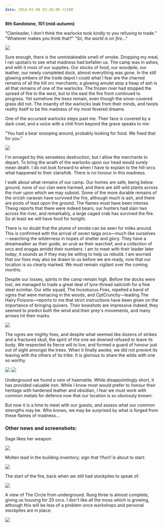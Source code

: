 ```yaml
---
date: 2014-01-08 02:26:00 +1100
---
```

**8th Sandstone, 101 (mid-autumn)**

"Clanleader, I don't think the warlocks took kindly to you refusing to trade."
"Whatever makes you think that?"
"Sir, *the world is on fire*..."

![](http://i.imgur.com/R6xtSWr.png)

Sure enough, there is the unmistakeable smell of smoke. Dropping my meal, I ran upstairs to see what madness had befallen us. The camp was in ashes, and with it most of our supplies. Our stocks of food, our woodpile, our leather, our newly completed dock, almost everything was gone. In the still glowing embers of the trade depot I could what I fear are the charred remains of all the hill orc merchants; a glowing amulet atop a heap of ash is all that remains of one of the warlocks.  The frozen river had stopped the spread of fire to the west, but to the east the fire front continued to progress. Yet somehow the *trees* remain, even though the snow-covered grass did not. The insanity of the warlocks leak from their minds, and twists reality itself to be the madness of my most fevered dreams.

One of the accursed warlocks steps past me. Their face is covered by a dark cowl, and a voice with a chill from beyond the grave speaks to me:

"You had a bear snooping around, probably looking for food. We fixed that for you."

![](http://i.imgur.com/lg4iEiG.png)

I'm enraged by this senseless destruction, but I allow the merchants to depart. To bring the wrath of the warlocks upon our head would surely mean death. I do not look forward to when I have to explain to the hill-orcs what happened to their clansfolk. There is no honour in this madness.

I walk about what remains of our camp. Our homes are safe, being below ground, none of our clan were harmed, and there are still wild plants across the river upon which we may subsist. Some of the more durable remains of the orcish caravan have survived the fire, although much is ash, and there are pools of lead upon the ground. The flames must have been intense. Theog reports that there were indeed bears; our hunters had slain two across the river, and remarkably, a large caged crab has survived the fire. So at least we will have food for tonight.

There is no doubt that the plume of smoke can be seen for miles around. This is confirmed with the arrival of seven taiga orcs—much like ourselves—searching the wilderness in hopes of shelter and glory. They have a dreamwalker as their guide, an uruk as their warchief, and a collection of orcs and snagas amidst their numbers. I am to meet with their leader later today; it sounds as if they may be willing to help us rebuild. I am worried that our foes may also be drawn to us before we are ready, now that our location is so clearly marked. We must remain vigilant over the coming months.

Despite our losses, spirits in the camp remain high. Before the docks were lost, we managed to trade a great deal of lynx-thread sailcloth for a fine steel scimitar. Our elite squad, The Incestuous Fires, repelled a band of ogres that were menacing in the woods, and CptCrunchy—leading The Hairy Poisons—reports to me that strict instructions have been given on the importance of bringing quivers. Their bowshots are impressive indeed; they seemed to predict both the wind and their prey's movements, and many arrows hit their marks.

![](http://i.imgur.com/seJaQpP.png)

The ogres are mighty foes, and despite what seemed like dozens of strikes and a fractured skull, the spirit of the one we downed refused to leave its body. We respected its fierce will to live, and formed a guard of honour just out of sight amongst the trees. When it finally awoke, we did not prevent its leaving with the others of its tribe. It is glorious to share the wilds with one so worthy.

![](http://i.imgur.com/EIIFkg4.png)
![](http://i.imgur.com/NTMAm0Z.png)

Underground we found a vein of haematite. While disappointingly short, it has provided valuable iron. While I know most would prefer to honour their heritage with hardened leather and obsidian, I fear we must work with common metals for defence now that our location is so obviously known.

But now it is a time to meet with our guests, and assess what our common strengths may be. Who knows, we may be surprised by what is forged from these flames of madness...

### Other news and screenshots:

Sage likes her weapon:

![](http://i.imgur.com/MJJ9WNl.png)

Molten lead in the building inventory; sign that !!fun!! is about to start:

![](http://i.imgur.com/LM7HvZ6.png)

The start of the fire, back when we still had stockpiles to speak of:

![](http://i.imgur.com/pYVwzYU.png)

A view of The Circle from underground. Rung three is almost complete, giving us housing for 20 orcs. I don't like all the moss which is growing, although this will be less of a problem once workshops and personal stockpiles are in place:

![](http://i.imgur.com/tvjNEUM.png)
